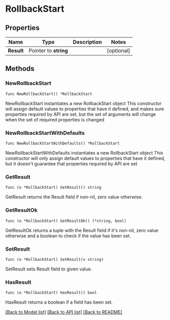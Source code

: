 # RollbackStart

## Properties

Name | Type | Description | Notes
------------ | ------------- | ------------- | -------------
**Result** | Pointer to **string** |  | [optional] 

## Methods

### NewRollbackStart

`func NewRollbackStart() *RollbackStart`

NewRollbackStart instantiates a new RollbackStart object
This constructor will assign default values to properties that have it defined,
and makes sure properties required by API are set, but the set of arguments
will change when the set of required properties is changed

### NewRollbackStartWithDefaults

`func NewRollbackStartWithDefaults() *RollbackStart`

NewRollbackStartWithDefaults instantiates a new RollbackStart object
This constructor will only assign default values to properties that have it defined,
but it doesn't guarantee that properties required by API are set

### GetResult

`func (o *RollbackStart) GetResult() string`

GetResult returns the Result field if non-nil, zero value otherwise.

### GetResultOk

`func (o *RollbackStart) GetResultOk() (*string, bool)`

GetResultOk returns a tuple with the Result field if it's non-nil, zero value otherwise
and a boolean to check if the value has been set.

### SetResult

`func (o *RollbackStart) SetResult(v string)`

SetResult sets Result field to given value.

### HasResult

`func (o *RollbackStart) HasResult() bool`

HasResult returns a boolean if a field has been set.


[[Back to Model list]](../README.md#documentation-for-models) [[Back to API list]](../README.md#documentation-for-api-endpoints) [[Back to README]](../README.md)


